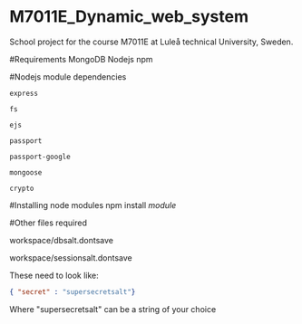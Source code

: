 M7011E_Dynamic_web_system
=========================

School project for the course M7011E at Luleå technical University, Sweden.

#Requirements
	MongoDB
	Nodejs
	npm

#Nodejs module dependencies

	express

	fs

	ejs

	passport

	passport-google

	mongoose

	crypto

#Installing node modules
	npm install *module*

#Other files required

workspace/dbsalt.dontsave

workspace/sessionsalt.dontsave

These need to look like: 
```json
{ "secret" : "supersecretsalt"}
```
Where "supersecretsalt" can be a string of your choice
